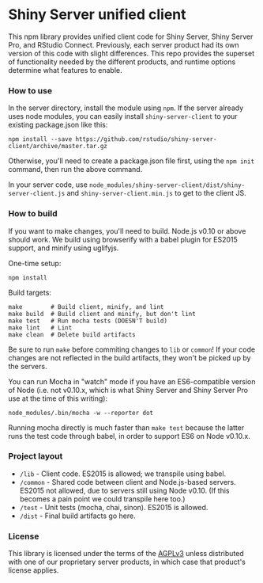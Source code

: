 # Shiny Server unified client

This npm library provides unified client code for Shiny Server, Shiny Server Pro, and RStudio Connect. Previously, each server product had its own version of this code with slight differences. This repo provides the superset of functionality needed by the different products, and runtime options determine what features to enable.

### How to use

In the server directory, install the module using `npm`. If the server already uses node modules, you can easily install `shiny-server-client` to your existing package.json like this:

```
npm install --save https://github.com/rstudio/shiny-server-client/archive/master.tar.gz
```

Otherwise, you'll need to create a package.json file first, using the `npm init` command, then run the above command.

In your server code, use `node_modules/shiny-server-client/dist/shiny-server-client.js` and `shiny-server-client.min.js` to get to the client JS.

### How to build

If you want to make changes, you'll need to build. Node.js v0.10 or above should work. We build using browserify with a babel plugin for ES2015 support, and minify using uglifyjs.

One-time setup:

```
npm install
```

Build targets:

```
make        # Build client, minify, and lint
make build  # Build client and minify, but don't lint
make test   # Run mocha tests (DOESN'T build)
make lint   # Lint
make clean  # Delete build artifacts
```

Be sure to run `make` before commiting changes to `lib` or `common`! If your code changes are not reflected in the build artifacts, they won't be picked up by the servers.

You can run Mocha in "watch" mode if you have an ES6-compatible version of Node (i.e. not v0.10.x, which is what Shiny Server and Shiny Server Pro use at the time of this writing):

```
node_modules/.bin/mocha -w --reporter dot
```

Running mocha directly is much faster than `make test` because the latter runs the test code through babel, in order to support ES6 on Node v0.10.x.

### Project layout

- `/lib` - Client code. ES2015 is allowed; we transpile using babel.
- `/common` - Shared code between client and Node.js-based servers. ES2015 not allowed, due to servers still using Node v0.10. (If this becomes a pain point we could transpile here too.)
- `/test` - Unit tests (mocha, chai, sinon). ES2015 is allowed.
- `/dist` - Final build artifacts go here.

### License

This library is licensed under the terms of the [AGPLv3](http://www.gnu.org/licenses/agpl-3.0.en.html) unless distributed with one of our proprietary server products, in which case that product's license applies.
